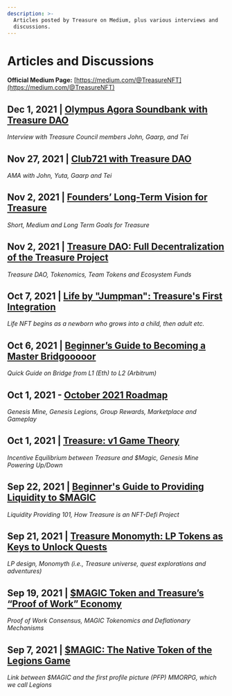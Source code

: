 ```yaml
---
description: >-
  Articles posted by Treasure on Medium, plus various interviews and
  discussions.
---
```


# Articles and Discussions

**Official Medium Page:** [https://medium.com/@TreasureNFT](https://medium.com/@TreasureNFT)

## Dec 1, 2021 | [Olympus Agora Soundbank with Treasure DAO](https://www.twitch.tv/olympusagora/v/1221281944)

_Interview with Treasure Council members John, Gaarp, and Tei_

## Nov 27, 2021 | [Club721 with Treasure DAO](https://www.youtube.com/watch?v=-qo4FaN6vVE)

_AMA with John, Yuta, Gaarp and Tei_

## Nov 2, 2021 | [Founders’ Long-Term Vision for Treasure](https://medium.com/@TreasureNFT/founders-long-term-vision-for-treasure-project-c236bfee0039)

_Short, Medium and Long Term Goals for Treasure_

## Nov 2, 2021 | [Treasure DAO: Full Decentralization of the Treasure Project](https://medium.com/@TreasureNFT/magic-dao-full-decentralization-of-the-treasure-project-ea61544ade55)

_Treasure DAO, Tokenomics, Team Tokens and Ecosystem Funds_

## Oct 7, 2021 | [Life by "Jumpman": Treasure's First Integration](https://medium.com/@TreasureNFT/life-by-jumpman-treasures-first-integration-bcdf951159a4)

_Life NFT begins as a newborn who grows into a child, then adult etc._

## Oct 6, 2021 | [Beginner’s Guide to Becoming a Master Bridgooooor](https://medium.com/@TreasureNFT/transition-to-arbitrum-beginners-guide-to-becoming-a-master-bridgooooor-8ed7da77097e)

_Quick Guide on Bridge from L1 (Eth) to L2 (Arbitrum)_

## Oct 1, 2021 - [October 2021 Roadmap](https://medium.com/@TreasureNFTOctober%20Roadmap)

_Genesis Mine, Genesis Legions, Group Rewards, Marketplace and Gameplay_

## Oct 1, 2021 | [Treasure: v1 Game Theory](posts-podcasts-and-articles.md#dec-1-2021-or-olympus-agora-soundbank-with-treasure-dao)

_Incentive Equilibrium between Treasure and $Magic, Genesis Mine Powering Up/Down_

## Sep 22, 2021 **|** [Beginner's Guide to Providing Liquidity to $MAGIC](https://medium.com/@TreasureNFT/providing-liquidity-to-magic-weth-a-beginners-guide-e657ceb1d686)

_Liquidity Providing 101, How Treasure is an NFT-Defi Project_

## Sep 21, 2021 | [Treasure Monomyth: LP Tokens as Keys to Unlock Quests](https://medium.com/@TreasureNFT/the-treasure-monomyth-lp-tokens-as-keys-to-unlock-quests-312989171d5e)

_LP design, Monomyth (i.e., Treasure universe, quest explorations and adventures)_

## Sep 19, 2021 | [$MAGIC Token and Treasure’s “Proof of Work” Economy](https://medium.com/@TreasureNFT/mining-for-treasure-understanding-the-magic-token-and-treasures-proof-of-work-economy-1badd3b6f7f1)

_Proof of Work Consensus, MAGIC Tokenomics and Deflationary Mechanisms_

## Sep 7, 2021 | [$MAGIC: The Native Token of the Legions Game](https://medium.com/@TreasureNFT/introducing-magic-the-native-token-of-the-legions-game-1960929026f5)

_Link between $MAGIC and the first profile picture (PFP) MMORPG, which we call Legions_

